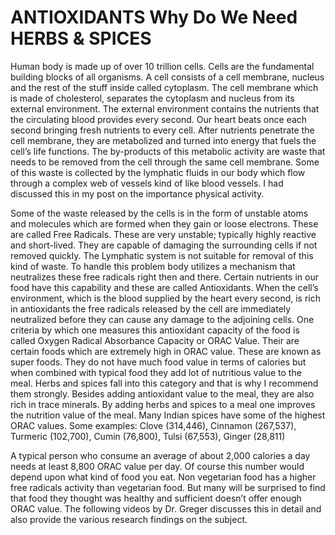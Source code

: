 # ANTIOXIDANTS Why Do We Need HERBS & SPICES

Human body is made up of over 10 trillion cells. Cells are the fundamental building blocks of all organisms. A cell consists of a cell membrane, nucleus and the rest of the stuff inside called cytoplasm. The cell membrane which is made of cholesterol, separates the cytoplasm and nucleus from its external environment. The external environment contains the nutrients that the circulating blood provides every second. Our heart beats once each second  bringing fresh nutrients to every cell. After nutrients penetrate the cell membrane, they are metabolized and turned into energy that fuels the cell’s life functions. The by-products of this metabolic activity are waste that needs to be removed from the cell through the same cell membrane. Some of this waste is collected by the lymphatic fluids in our body which flow through a complex web of vessels kind of like blood vessels. I had discussed this in my post on the importance physical activity. 

Some of the waste released by the cells is in the form of unstable atoms and molecules which are formed when they gain or loose electrons. These are called Free Radicals. These are very unstable; typically highly reactive and short-lived. They are capable of damaging  the surrounding cells if not removed quickly. The Lymphatic system is not suitable for removal of this kind of waste. To handle this problem body utilizes a mechanism that neutralizes these free radicals right then and there. Certain nutrients in our food have this capability and these are called Antioxidants. 
When the cell’s environment, which is the blood supplied by the heart every second, is rich in antioxidants the free radicals released by the cell are immediately neutralized before they can cause any damage to the adjoining cells. 
One criteria by which one measures this antioxidant capacity of the food is called Oxygen Radical Absorbance Capacity or ORAC Value. 
Their are certain foods which are extremely high in ORAC value. These are known as super foods. They do not have much food value in terms of calories but when combined with typical food they add lot of nutritious value to the meal. Herbs and spices fall into this category and that is why I recommend them strongly.  Besides adding antioxidant value to the meal, they are also rich in trace minerals. By adding herbs and spices to a meal one improves the nutrition value of the meal. Many Indian spices have some of the highest ORAC values. Some examples: Clove (314,446), Cinnamon (267,537), Turmeric (102,700), Cumin (76,800), Tulsi (67,553), Ginger (28,811)

A typical person who consume an average of about 2,000 calories a day needs at least 8,800 ORAC value per day. Of course this number would depend upon what kind of food you eat. Non vegetarian food has a higher free radicals activity than vegetarian food. But many will be surprised to find that food they thought was healthy and sufficient doesn’t offer enough ORAC value. The following videos by Dr. Greger discusses this in detail and also provide the various research findings on the subject.